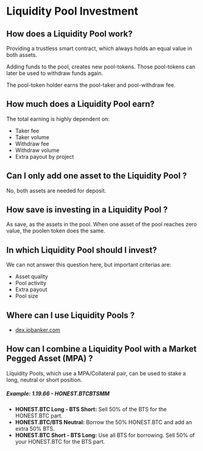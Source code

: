 # Liquidity Pool Investment

## How does a Liquidity Pool work?

Providing a trustless smart contract, which always holds an equal value in both assets. 

Adding funds to the pool, creates new pool-tokens. Those pool-tokens can later be used to withdraw funds again. 

The pool-token holder earns the pool-taker and pool-withdraw fee.

## How much does a Liquidity Pool earn?

The total earning is highly dependent on:
- Taker fee 
- Taker volume
- Withdraw fee
- Withdraw volume
- Extra payout by project

## Can I only add one asset to the Liquidity Pool ?

No, both assets are needed for deposit. 

## How save is investing in a Liquidity Pool ?

As save, as the assets in the pool. When one asset of the pool reaches zero value, the poolen token does the same. 

## In which Liquidity Pool should I invest?

We can not answer this question here, but important criterias are:
- Asset quality
- Pool activity
- Extra payout
- Pool size

## Where can I use Liquidity Pools ?
- [dex.iobanker.com](https://dex.iobanker.com/poolmart/liquidity-pools)

##  How can I combine a Liquidity Pool with a Market Pegged Asset (MPA) ?

Liquidity Pools, which use a MPA/Collateral pair, can be used to stake a long, neutral or short position.

##### Example: 1.19.66 - HONEST.BTCBTSMM
- **HONEST.BTC Long - BTS Short:** Sell 50% of the BTS for the HONEST.BTC part.
- **HONEST.BTC\/BTS Neutral:** Borrow the 50% HONEST.BTC and add an extra 50% BTS.
- **HONEST.BTC Short - BTS Long:** Use all BTS for borrowing. Sell 50% of your HONEST.BTC for the BTS part.
